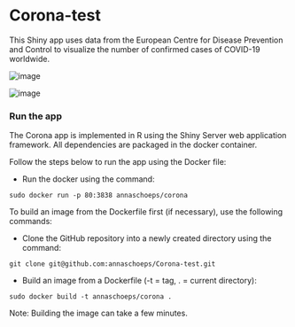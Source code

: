 # Corona-test

This Shiny app uses data from the European Centre for Disease Prevention and Control to visualize the number of confirmed cases of COVID-19 worldwide.

![image](https://user-images.githubusercontent.com/43906806/80989865-ceabd500-8e35-11ea-9eb1-ecb9c1c750b5.png)


![image](https://user-images.githubusercontent.com/43906806/80998499-5b10c480-8e43-11ea-9edf-3f9231e814ff.png)




### Run the app

The Corona app is implemented in R using the Shiny Server web application framework. All dependencies are packaged in the docker container.

Follow the steps below to run the app using the Docker file:

- Run the docker using the command:
```
sudo docker run -p 80:3838 annaschoeps/corona
```



To build an image from the Dockerfile first (if necessary), use the following commands:

- Clone the GitHub repository into a newly created directory using the command:
```
git clone git@github.com:annaschoeps/Corona-test.git
```

- Build an image from a Dockerfile (-t = tag, . = current directory):
```
sudo docker build -t annaschoeps/corona .
```
Note: Building the image can take a few minutes.
